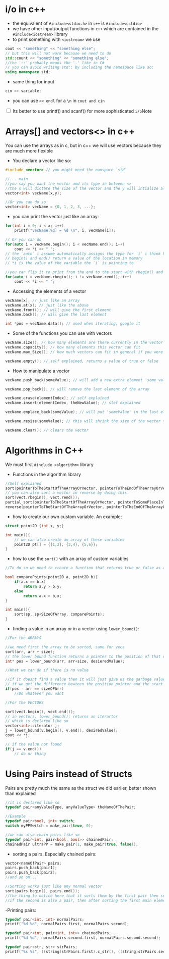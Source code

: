 # i/o in c++
- the equivalent  of `#include<stdio.h>` in `c++` is `#include<cstdio>`
- we have other input/output functions in `c++` which are contained in the `#include<iostream>` library
- to print something with `<iostream>` we use
```c++
cout << "something" << "something else";
// but this will not work because we need to do
std::count << "something" << "something else";
//the '::' probably means the '.' like in C#
// you can avoid writing std:: by including the namespace like so:
using namespace std;
```
- same thing for input
```c++
cin >> variable;
```
- you can use `<< endl` for a `\n` in `cout and cin`

<label class="ob-comment" title="" style="">  <input type="checkbox"> <span style=""> Its better to use printf() and scanf() for more sophisticated `i/o`</span>Note</label>

# Arrays[] and vectors<> in c++

You can use the arrays as in c, but in c++ we will use vectors because they are much more flexible
- You declare a vector like so:
```c++
#include <vector> // you might need the namspace `std`

//... main
//you say you want the vector and its type in between <>
//the x will dictate the size of the vector and the y will intialize all the values in the vector to y
vector<int> vecName(x,y);

//Or you can do so
vector<int> vecName = {0, 1, 2, 3, ...};
```

- you can print the vector just like an array:
```c++
for(int i = 0; i < x; i++)
	printf("vecName[%d] = %d \n", i, vecName[i]);

// Or you can do
for(auto i = vecName.begin(); i < vecName.end(); i++)
	cout << *i << " ";
// the `auto` i assume automatically assigns the type for `i` i think here it will be as a pointer
// begin() and end() return a value of the location in memory 
// *i is the value of the variable the `i` is pointing to

//you can flip it to print from the end to the start with rbegin() and rend()
for(auto i = vecName.rbegin(); i != vecName.rend(); i++)
	cout << *i << " ";
```
- Accessing the elements of a vector
```c++
vecName[x]; // just like an array
vecName.at(x); // just like the above
vecName.front(); // will give the first element
vecName.back(); // will give the last element

int *pos = vecName.data(); // used when iterating, google it
```

- Some of the functions you can use with vectors
```c++
vecName.size(); // how many elements are there currently in the vector
vecName.capacity(); // how many elements this vector can fit
vecName.max_Size(); // how much vectors can fit in general if you were to extend their capacity

vecName.empty(); // self explained, returns a value of true or false
```

- How to manipulate a vector
```c++
vecName.push_back(someValue); // will add a new extra element 'some value' at the end of the array making its capacity = originalCapacity + 1

vecName.pop_back(); // will remove the last element of the array

vecName.erase(elementIndex); // self explained
vecName.insert(elementIndex, theNewValue); // slef explained

vecName.emplace_back(someValue); // will put 'someValue' in the last element of the vector

vecName.resize(someValue); // this will shrink the size of the vector to `someValue` but the capacity will stay the same (i dont think it will increase capacity if someValue > capacity)

vecName.clear(); // clears the vector
```

# Algorithms in C++
We must first `#include <algorithm>` library
- Functions in the algorithm library
```c++
//Self explained
sort(pointerToTheStartOfTheArrayOrVector, pointerToTheEndOfTheArrayOrVector);
// you can also sort a vector in reverse by doing this
sort(vect.rbegin(), vect.rend());
partial_sort(pointerToTheStartOfTheArrayOrVector, pointerToSomePlaceInTheArrayOrVector, pointerToTheEndOfTheArrayOrVector);
reverse(pointerToTheStartOfTheArrayOrVector, pointerToTheEndOfTheArrayOrVector);
```

- how to create our own custom variable. An example;
```c++
struct point2D {int x, y;}

int main(){
	// we can also create an array of these variables
	point2D pt[] = {{1,2}, {3,4}, {5,6}};
}
```
- how to use the `sort()` with an array of custom variables
```c++
//To do so we need to create a function that returns true or false as a third parameter for `sort()` that compares 2 values of our custom variable

bool comparePoints(point2D a, point2D b){
	if(a.x == b.x)
		return a.y > b.y;
	else
		return a.x > b,x;
}

int main(){
	sort(sp, sp+SizeOfArray, comparePoints);
}
```

- finding a value in an array or in a vector using `lower_bound()`:
```c++
//For the ARRAYS

//we need first the array to be sorted, same for vecs
sort(arr, arr + size);
// the lower bound function returns a pointer to the position of that value in the memory
int* pos = lower_bound(arr, arr+size, desieredValue);

//What we can do if there is no value

//if it doesnt find a value then it will just give us the garbage value in the memory
// if we get the difference bewteen the position pointer and the start of the arr pointer == to the size of the arr, it means we have reached an element which is the element that is right next to the end of array in memeory which is just a garbage value
if(pos - arr == sizeOFArr)
	//Do whatever you want
```

```C++
//For the VECTORS

sort(vect.begin(), vect.end());
// in vectors, lower_bound(); returns an iterartor
// which is declared like so
vector<int>::iterator j;
j = lower_bound(v.begin(), v.end(), desiredValue);
cout << *j;

// if the value not found
if(j == v.end())
	// do ur thing
```

# Using Pairs instead of Structs
Pairs are pretty much the same as the struct we did earlier, better shown than explained
```c++
//it is declared like so
typedef pair<anyValueType, anyValueType> theNameOfThePair;

//Example
typedef pair<bool, int> switch;
switch myPPSwitch = make_pair(true, 0);

//we can also chain pairs like so
typedef pair<int, pair<bool, bool>> chainedPair;
chainedPair ultraPP = make_pair(1, make_pair(true, false));
```

- sorting a pairs. Especially chained pairs:
```c++
vector<nameOfPair> pairs;
pairs.push_back(pair1);
pairs.push_back(pair2);
//and so on...

//Sorting works just like any normal vector
sort(pairs.begin(), pairs.end());
//the thing to notice here that it sorts them by the first pair then second
//if the second is also a pair, then after sorting the first main element of the pair, it does the same thing for this pair if possible without breaking the original sorting
```

-Printing pairs:
```c++
typedef pair<int, int> normalPairs;
printf("%d %d", normalPairs.first, normalPairs.second);

typedef pair<int, pair<int, int>> chainedPairs;
printf("%d %d", normalPairs.second.first, normalPairs.second.second);

typedef pair<str, str> strPairs;
printf("%s %s", ((string)strPairs.first).c_str(), ((string)strPairs.second).c_str());
```